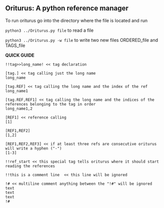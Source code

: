 ## Oriturus: A python reference manager

To run oriturus go into the directory where the file is located and run

`python3 ../Oriturus.py file` to read a file 

`python3 ../Oriturus.py -w file` to write two new files ORDERED_file and TAGS_file

**QUICK GUIDE**
```
!!tag>>long_name! << tag declaration

[tag.] << tag calling just the long name
long_name

[tag.REF] << tag calling the long name and the index of the ref
long_name1

[tag.REF,REF1] << tag calling the long name and the indices of the references belonging to the tag in order
long_name1,2

[REF1] << reference calling
[1]

[REF1,REF2] 
[1,2]

[REF1,REF2,REF3] << if at least three refs are consecutive oriturus will write a hyphen ("-")
[1-3]

!!ref_start << this special tag tells oriturus where it should start reading the references

!!this is a comment line  << this line will be ignored

!# << multiline comment anything between the "!#" will be ignored
text
text
text
!#
```
